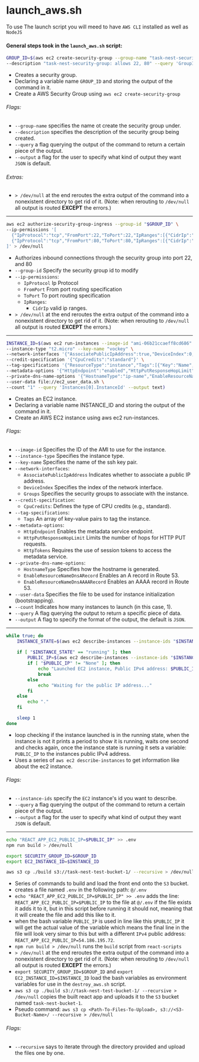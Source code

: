 # launch_aws.sh
To use The launch script you will meed to have `AWS CLI` installed as well as `NodeJS`
#### General steps took in the `launch_aws.sh` script:
```bash
GROUP_ID=$(aws ec2 create-security-group --group-name "task-nest-security-group" \
--description "task-nest-security-group: allows 22, 80" --query 'GroupId' --output text) > /dev/null
```
- Creates a security group.
- Declaring a variable name `GROUP_ID` and storing the output of the command in it.
- Create a AWS Security Group using `aws ec2 create-security-group`
###### Flags:
- `--group-name` specifies the name ot create the security group under.
- `--description` specifies the description of the security group being created.
- `--query` a flag querying the output of the command to return a certain piece of the output.
- `--output` a flag for the user to specify what kind of output they want `JSON` is default.
###### Extras:
- `> /dev/null` at the end reroutes the extra output of the command into a nonexistent directory to get rid of it. (Note: when rerouting to `/dev/null` all output is routed **EXCEPT** the errors.)
--------------------------------------------------
```bash
aws ec2 authorize-security-group-ingress --group-id "$GROUP_ID" \
--ip-permissions '[
  {"IpProtocol":"tcp","FromPort":22,"ToPort":22,"IpRanges":[{"CidrIp":"0.0.0.0/0"}]},
  {"IpProtocol":"tcp","FromPort":80,"ToPort":80,"IpRanges":[{"CidrIp":"0.0.0.0/0"}]}
]' > /dev/null
```
- Authorizes inbound connections through the security group into port 22, and 80
- `--group-id` Specify the security group id to modify
- `--ip-permissions`:
    - `IpProtocol` Ip Protocol
    - `FromPort` From port routing specification
    - `ToPort` To port routing specification
    - `IpRanges`:
        - `CidrIp` valid ip ranges.
- `> /dev/null` at the end reroutes the extra output of the command into a nonexistent directory to get rid of it. (Note: when rerouting to `/dev/null` all output is routed **EXCEPT** the errors.)
--------------------------------------------------
```bash
INSTANCE_ID=$(aws ec2 run-instances --image-id "ami-06b21ccaeff8cd686" \
--instance-type "t2.micro" --key-name "vockey" \
--network-interfaces '{"AssociatePublicIpAddress":true,"DeviceIndex":0,"Groups":["'"$GROUP_ID"'"]}' \
--credit-specification '{"CpuCredits":"standard"}' \
--tag-specifications '{"ResourceType":"instance","Tags":[{"Key":"Name","Value":"task-nest-ec2"}]}' \
--metadata-options '{"HttpEndpoint":"enabled","HttpPutResponseHopLimit":2,"HttpTokens":"required"}' \
--private-dns-name-options '{"HostnameType":"ip-name","EnableResourceNameDnsARecord":true,"EnableResourceNameDnsAAAARecord":false}' \
--user-data file://ec2_user_data.sh \
--count "1" --query 'Instances[0].InstanceId' --output text)
```
- Creates an EC2 instance.
- Declaring a variable name INSTANCE_ID and storing the output of the command in it.
- Create an AWS EC2 instance using aws ec2 run-instances.
###### Flags:
- `--image-id` Specifies the ID of the AMI to use for the instance.
- `--instance-type` Specifies the instance type.
- `--key-name` Specifies the name of the ssh key pair.
- `--network-interfaces`:
    - `AssociatePublicIpAddress` Indicates whether to associate a public IP address.
    - `DeviceIndex` Specifies the index of the network interface.
    -  `Groups` Specifies the security groups to associate with the instance.
- `--credit-specification`:
    - `CpuCredits`: Defines the type of CPU credits (e.g., standard).
- `--tag-specifications`:
    - `Tags` An array of key-value pairs to tag the instance.
- `--metadata-options`:
    - `HttpEndpoint` Enables the metadata service endpoint.
    - `HttpPutResponseHopLimit` Limits the number of hops for HTTP PUT requests.
    - `HttpTokens` Requires the use of session tokens to access the metadata service.
- `--private-dns-name-options`:
    - `HostnameType` Specifies how the hostname is generated.
    - `EnableResourceNameDnsARecord` Enables an A record in Route 53.
    - `EnableResourceNameDnsAAAARecord` Enables an AAAA record in Route 53.
- `--user-data` Specifies the file to be used for instance initialization (bootstrapping).
- `--count` Indicates how many instances to launch (in this case, 1).
- `--query` A flag querying the output to return a specific piece of data.
- `--output` A flag to specify the format of the output, the default is `JSON`.
--------------------------------------------------
```bash
while true; do
    INSTANCE_STATE=$(aws ec2 describe-instances --instance-ids "$INSTANCE_ID" --query 'Reservations[0].Instances[0].State.Name' --output text)
    
    if [ "$INSTANCE_STATE" == "running" ]; then
        PUBLIC_IP=$(aws ec2 describe-instances --instance-ids "$INSTANCE_ID" --query 'Reservations[0].Instances[0].PublicIpAddress' --output text)
        if [ "$PUBLIC_IP" != "None" ]; then
            echo "Launched EC2 instance, Public IPv4 address: $PUBLIC_IP"
            break
        else
            echo "Waiting for the public IP address..."
        fi
    else
        echo "."
    fi

    sleep 1
done
```
- loop checking if the instance launched is in the running state, when the instance is not it prints a period to show it is running, waits one second and checks again, once the instance state is running it sets a variable: `PUBLIC_IP` to the instances public IPv4 address.
- Uses a series of `aws ec2 describe-instances` to get information like about the ec2 instance.
###### Flags:
- `--instance-ids` specify the `EC2` instance's id you want to describe.
- `--query` a flag querying the output of the command to return a certain piece of the output.
- `--output` a flag for the user to specify what kind of output they want `JSON` is default.
--------------------------------------------------
```bash
echo "REACT_APP_EC2_PUBLIC_IP=$PUBLIC_IP" >> .env
npm run build > /dev/null

export SECURITY_GROUP_ID=$GROUP_ID
export EC2_INSTANCE_ID=$INSTANCE_ID

aws s3 cp ./build s3://task-nest-test-bucket-1/ --recursive > /dev/null
```
- Series of commands to build and load the front end onto the `S3` bucket.
- creates a file named `.env` in the following path: `@/.env`
- `echo "REACT_APP_EC2_PUBLIC_IP=$PUBLIC_IP" >> .env` adds the line: `REACT_APP_EC2_PUBLIC_IP=$PUBLIC_IP` to the file at `@/.env` if the file exists it adds it to it, but in this script before running it should not, meaning that it will create the file and add this like to it. 
- when the bash variable `PUBLIC_IP` is used in line like this `$PUBLIC_IP` it will get the actual value of the variable which means the final line in the file will look very simar to this but with a different `IPv4` public address: `REACT_APP_EC2_PUBLIC_IP=54.186.195.72`.
- `npm run build > /dev/null` runs the `build` script from `react-scripts`
- `> /dev/null` at the end reroutes the extra output of the command into a nonexistent directory to get rid of it. (Note: when rerouting to `/dev/null` all output is routed **EXCEPT** the errors.)
- `export SECURITY_GROUP_ID=$GROUP_ID` and `export EC2_INSTANCE_ID=$INSTANCE_ID` load the bash variables as environment variables for use in the `destroy_aws.sh` script.
- `aws s3 cp ./build s3://task-nest-test-bucket-1/ --recursive > /dev/null` copies the built react app and uploads it to the `S3` bucket named `task-nest-bucket-1`.
- Pseudo command: `aws s3 cp <Path-To-Files-To-Upload>, s3://<S3-Bucket-Name>/ --recursive > /dev/null` 
###### Flags:
- `--recursive` says to iterate through the directory provided and upload the files one by one.
